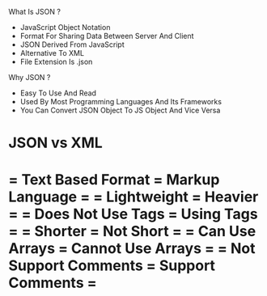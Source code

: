  What Is JSON ?
  - JavaScript Object Notation
  - Format For Sharing Data Between Server And Client
  - JSON Derived From JavaScript
  - Alternative To XML
  - File Extension Is .json

  Why JSON ?
  - Easy To Use And Read
  - Used By Most Programming Languages And Its Frameworks
  - You Can Convert JSON Object To JS Object And Vice Versa

  JSON vs XML
  ===================================================
  = Text Based Format      = Markup Language        =
  = Lightweight            = Heavier                =
  = Does Not Use Tags      = Using Tags             =
  = Shorter                = Not Short              =
  = Can Use Arrays         = Cannot Use Arrays      =
  = Not Support Comments   = Support Comments       =
  ===================================================
